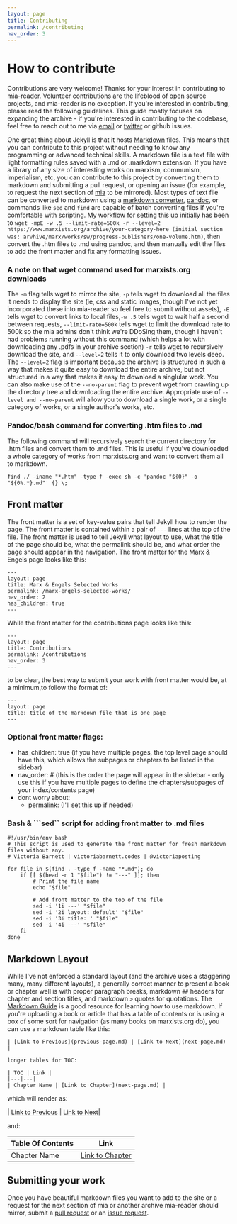 ```yaml
---
layout: page
title: Contributing
permalink: /contributing
nav_order: 3
---
```


# How to contribute
Contributions are very welcome! Thanks for your interest in contributing to mia-reader. Volunteer contributions are the lifeblood of open source projects, and mia-reader is no exception. If you're interested in contributing, please read the following guidelines. This guide mostly focuses on expanding the archive - if you're interested in contributing to the codebase, feel free to reach out to me via [email](mailto:victoria.022@proton.me) or [twitter](https://twitter.com/victoriaposting) or github issues.

One great thing about Jekyll is that it hosts [Markdown](https://www.markdownguide.org/getting-started/) files. This means that you can contribute to this project without needing to know any programming or advanced technical skills. A markdown file is a text file with light formatting rules saved with a .md or .markdown extension. If you have a library of any size of interesting works on marxism, communism, imperialism, etc, you can contribute to this project by converting them to markdown and submitting a pull request, or opening an issue (for example, to request the next section of [mia](https:www.marxists.org) to be mirrored). Most types of text file can be converted to markdown using a [markdown converter](https://codebeautify.org/html-to-markdown), [pandoc](https://pandoc.org/), or commands like ```sed``` and ```find``` are capable of batch converting files if you're comfortable with scripting. My workflow for setting this up initially has been to ```wget -mpE -w .5 --limit-rate=500k -r --level=2  https://www.marxists.org/archive/your-category-here (initial section was: arvhive/marx/works/sw/progress-publishers/one-volume.htm)```, then convert the .htm files to .md using pandoc, and then manually edit the files to add the front matter and fix any formatting issues. 



### A note on that wget command used for marxists.org downloads
The ```-m``` flag tells wget to mirror the site, ```-p``` tells wget to download all the files it needs to display the site (ie, css and static images, though I've not yet incorporated these into mia-reader so feel free to submit without assets), ```-E``` tells wget to convert links to local files,```-w .5``` tells wget to wait half a second between requests, ```--limit-rate=500k``` tells wget to limit the download rate to 500k so the mia admins don't think we're DDoSing them, though I haven't had problems running without this command (which helps a lot with downloading any .pdfs in your archive section) ```-r``` tells wget to recursively download the site, and ```--level=2``` tells it to only download two levels deep. The ```--level=2``` flag is important because the archive is structured in such a way that makes it quite easy to download the entire archive, but not structured in a way that makes it easy to download a singlular work. You can also make use of the ```--no-parent``` flag to prevent wget from crawling up the directory tree and downloading the entire archive. Appropriate use of ```--level and --no-parent``` will allow you to download a single work, or a single category of works, or a single author's works, etc.

### Pandoc/bash command for converting .htm files to .md
The following command will recursively search the current directory for .htm files and convert them to .md files. This is useful if you've downloaded a whole category of works from marxists.org and want to convert them all to markdown.
```
find ./ -iname "*.htm" -type f -exec sh -c 'pandoc "${0}" -o "${0%.*}.md"' {} \;
```

## Front matter
The front matter is a set of key-value pairs that tell Jekyll how to render the page. The front matter is contained within a pair of ```---``` lines at the top of the file. The front matter is used to tell Jekyll what layout to use, what the title of the page should be, what the permalink should be, and what order the page should appear in the navigation. The front matter for the Marx & Engels page looks like this:
```
---
layout: page
title: Marx & Engels Selected Works
permalink: /marx-engels-selected-works/
nav_order: 2
has_children: true
---
```
While the front matter for the contributions page looks like this:
```
---
layout: page
title: Contributions
permalink: /contributions
nav_order: 3
---
```
to be clear, the best way to submit your work with front matter would be, at a minimum,to follow the format of:
```
---
layout: page
title: title of the markdown file that is one page
---
```
### Optional front matter flags:

- has_children: true (if you have multiple pages, the top level page should have this, which allows the subpages or chapters to be listed in the sidebar)
- nav_order: # (this is the order the page will appear in the sidebar - 
only use this if you have multiple pages to define the chapters/subpages of your index/contents page)
- dont worry about:
    - permalink: (I'll set this up if needed)

### Bash & ```sed`` script for adding front matter to .md files
```
#!/usr/bin/env bash
# This script is used to generate the front matter for fresh markdown files without any.
# Victoria Barnett | victoriabarnett.codes | @victoriaposting

for file in $(find . -type f -name "*.md"); do
    if [[ $(head -n 1 "$file") != "---" ]]; then
        # Print the file name
        echo "$file"

        # Add front matter to the top of the file
        sed -i '1i ---' "$file"
        sed -i '2i layout: default' "$file"
        sed -i '3i title: ' "$file"
        sed -i '4i ---' "$file"
    fi
done
```

## Markdown Layout
While I've not enforced a standard layout (and the archive uses a staggering many, many different layouts), a generally correct manner to present a book or chapter well is with proper paragraph breaks, markdown ```##``` headers for chapter and section titles, and markdown ```>``` quotes for quotations. The [Markdown Guide](https://www.markdownguide.org/getting-started/) is a good resource for learning how to use markdown. If you're uploading a book or article that has a table of contents or is using a box of some sort for navigation (as many books on marxists.org do), you can use a markdown table like this:
```
| [Link to Previous](previous-page.md) | [Link to Next](next-page.md) |

longer tables for TOC:

| TOC | Link |
|---|---|
| Chapter Name | [Link to Chapter](next-page.md) |
```
which will render as:

| [Link to Previous]() | [Link to Next]()|

and:

| Table Of Contents | Link |
|---|---|
| Chapter Name | [Link to Chapter]() |

## Submitting your work
Once you have beautiful markdown files you want to add to the site or a request for the next section of mia or another archive mia-reader should mirror, submit a [pull request](https://www.github.com/victoria-riley-barnett/mia-reader/pulls) or an [issue request](https://www.github.com/victoria-riley-barnett/mia-reader/issues).

